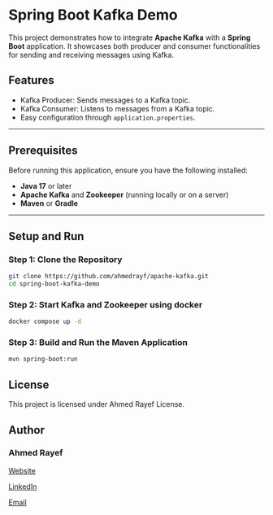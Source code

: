 # Spring Boot Kafka Demo

This project demonstrates how to integrate **Apache Kafka** with a **Spring Boot** application. It showcases both producer and consumer functionalities for sending and receiving messages using Kafka.

## Features
- Kafka Producer: Sends messages to a Kafka topic.
- Kafka Consumer: Listens to messages from a Kafka topic.
- Easy configuration through `application.properties`.

---

## Prerequisites
Before running this application, ensure you have the following installed:
- **Java 17** or later
- **Apache Kafka** and **Zookeeper** (running locally or on a server)
- **Maven** or **Gradle**

---

## Setup and Run
### Step 1: Clone the Repository
```bash
git clone https://github.com/ahmedrayf/apache-kafka.git
cd spring-boot-kafka-demo
```
### Step 2: Start Kafka and Zookeeper using docker
```bash
docker compose up -d 
```

### Step 3: Build and Run the Maven Application
```bash
mvn spring-boot:run
```

## License
This project is licensed under Ahmed Rayef License.

## Author
### Ahmed Rayef

[Website](https://ahmedrayf.github.io/)

[LinkedIn](https://www.linkedin.com/in/ahmedrayf/)

[Email](ahmedrayf@hotmail.com)


